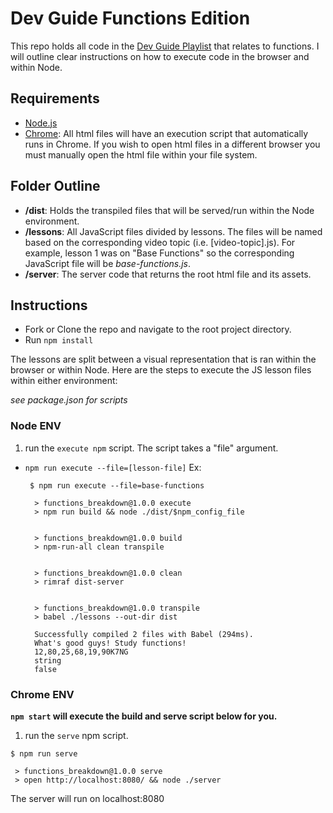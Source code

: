 # Dev Guide Functions Edition

This repo holds all code in the [Dev Guide Playlist](https://www.youtube.com/playlist?list=PLRq7FfI6aZt4QpOy-8ccgEy2lPmRrjwKZ) that relates to functions. I will outline clear instructions on how to execute code in the browser and within Node.

## Requirements

- [Node.js](https://nodejs.org/)
- [Chrome](https://www.google.com/chrome/): All html files will have an execution script that automatically runs in Chrome. If you wish to open html files in a different browser you must manually open the html file within your file system.

## Folder Outline

- **/dist**: Holds the transpiled files that will be served/run within the Node environment.
- **/lessons**: All JavaScript files divided by lessons. The files will be named based on the corresponding video topic (i.e. [video-topic].js). For example, lesson 1 was on "Base Functions" so the corresponding JavaScript file will be _base-functions.js_.
- **/server**: The server code that returns the root html file and its assets.

## Instructions

- Fork or Clone the repo and navigate to the root project directory.
- Run `npm install`

The lessons are split between a visual representation that is ran within the browser or within Node. Here are the steps to execute the JS lesson files within either environment:

_see package.json for scripts_

### Node ENV

1. run the `execute npm` script. The script takes a "file" argument.

- `npm run execute --file=[lesson-file]`
  Ex:

  ```
   $ npm run execute --file=base-functions

    > functions_breakdown@1.0.0 execute
    > npm run build && node ./dist/$npm_config_file


    > functions_breakdown@1.0.0 build
    > npm-run-all clean transpile


    > functions_breakdown@1.0.0 clean
    > rimraf dist-server


    > functions_breakdown@1.0.0 transpile
    > babel ./lessons --out-dir dist

    Successfully compiled 2 files with Babel (294ms).
    What's good guys! Study functions!
    12,80,25,68,19,90K7NG
    string
    false
  ```

### Chrome ENV

**`npm start` will execute the build and serve script below for you.**

1. run the `serve` npm script.

```
$ npm run serve

 > functions_breakdown@1.0.0 serve
 > open http://localhost:8080/ && node ./server
```

The server will run on localhost:8080
